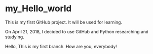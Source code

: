 # my_Hello_world
This is my first GitHub project. It will be used for learning.

On April 21, 2018, I decided to use GitHub and Python researching and studying.

Hello, This is my first branch. 
How are you, everybody!
